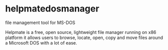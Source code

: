 # helpmatedosmanager
file management tool for MS-DOS

Helpmate is a free, open source, lightweight file manager running on x86 platform
it allows users to browse, locate, open, copy and move files around a Microsoft DOS with a lot of ease.
